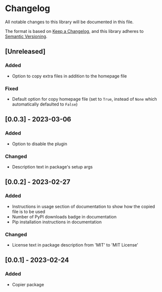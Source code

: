 # Changelog
All notable changes to this library will be documented in this file.

The format is based on [Keep a Changelog](https://keepachangelog.com/en/1.0.0/),
and this library adheres to [Semantic Versioning](https://semver.org/spec/v2.0.0.html).

## [Unreleased]

### Added

- Option to copy extra files in addition to the homepage file

### Fixed

- Default option for copy homepage file (set to `True`, instead of `None` which automatically defaulted to `False`)

## [0.0.3] - 2023-03-06

### Added

- Option to disable the plugin

### Changed

- Description text in package's setup args

## [0.0.2] - 2023-02-27

### Added

- Instructions in usage section of documentation to show how the copied file is to be used
- Number of PyPI downloads badge in documentation
- Pip installation instructions in documentation

### Changed

- License text in package description from 'MIT' to 'MIT License'

## [0.0.1] - 2023-02-24

### Added

- Copier package
